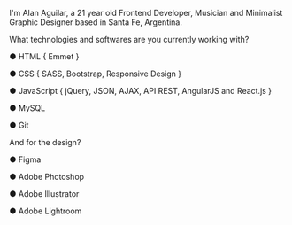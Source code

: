 I'm Alan Aguilar, a 21 year old Frontend Developer, Musician and Minimalist Graphic Designer based in Santa Fe, Argentina.

What technologies and softwares are you currently working with?

● HTML { Emmet }

● CSS { SASS, Bootstrap, Responsive Design }

● JavaScript { jQuery, JSON, AJAX, API REST, AngularJS and React.js }

● MySQL

● Git


And for the design?

● Figma

● Adobe Photoshop

● Adobe Illustrator

● Adobe Lightroom
